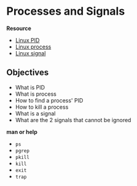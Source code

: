# Processes and Signals

**Resource**
* [Linux PID](http://www.linfo.org/pid.html)
* [Linux process](https://www.thegeekstuff.com/2012/03/linux-processes-environment/)
* [Linux signal](https://www.thegeekstuff.com/2012/03/linux-signals-fundamentals/)

## Objectives
* What is PID
* What is process
* How to find a process' PID
* How to kill a process
* What is a signal
* What are the 2 signals that cannot be ignored

**man or help**
* ``ps``
* ``pgrep``
* ``pkill``
* ``kill``
* ``exit``
* ``trap``
